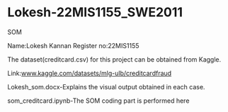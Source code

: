 # Lokesh-22MIS1155_SWE2011
SOM

Name:Lokesh Kannan
Register no:22MIS1155

The dataset(creditcard.csv) for this project can be obtained from Kaggle.

Link:www.kaggle.com/datasets/mlg-ulb/creditcardfraud

Lokesh_som.docx-Explains the visual output obtained in each case.

som_creditcard.ipynb-The SOM coding part is performed here
